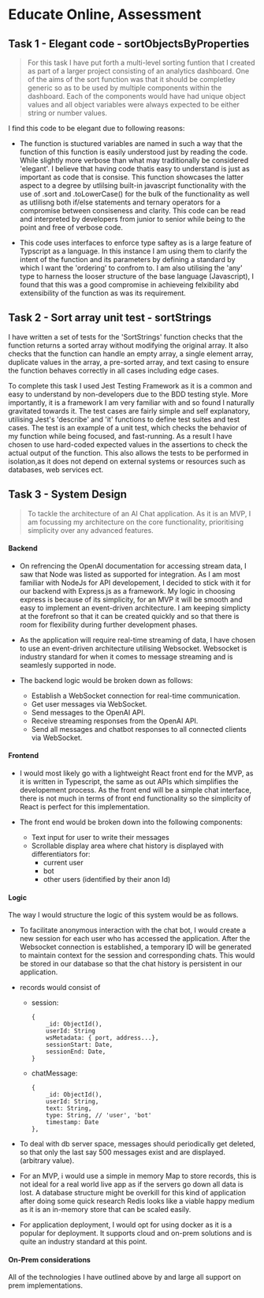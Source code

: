# Educate Online, Assessment


## Task 1 - Elegant code - sortObjectsByProperties

> For this task I have put forth a multi-level sorting funtion that I created as  part of a larger project consisting of an analytics dashboard. One of the aims of the sort function was that it should be completley generic so as to be used by multiple components within the dashboard. Each of the components would have had unique object values and all object variables were always expected to be either string or number values.

I find this code to be elegant due to following reasons:

* The function is stuctured variables are named in such a way that the function of this function is easily understood just by reading the code. While slightly more verbose than what may traditionally be considered 'elegant'. I believe that having code thatis easy to understand is just as important as code that is consise. This function showcases the latter aspect to a degree by utlilsing built-in javascript functionality with the use of .sort and .toLowerCase() for the bulk of the functionality as well as utlilisng both if/else statements and ternary operators for a compromise between consiseness and clarity. This code can be read and interpreted by developers from junior to senior while being to the point and free of verbose code.

* This code uses interfaces to enforce type saftey as is a large feature of Typscript as a language. In this instance I am using them to clarify the intent of the function and its parameters by defining a standard by which I want the 'ordering' to confrom to. I am also utilising the 'any' type to harness the looser structure of the base language (Javascript), I found that this was a good compromise in achieveing felxibility abd extensibility of the function as was its requirement.

 

## Task 2 - Sort array unit test - sortStrings

I have written a set of tests for the 'SortStrings' function checks that the function returns a sorted array without modifying the original array. It also checks that the function can handle an empty array, a single element array, duplicate values in the array, a pre-sorted array, and text casing to ensure the function behaves correctly in all cases including edge cases.

To complete this task I used Jest Testing Framework as it is a common and easy to understand by non-developers due to the BDD testing style. More importantly, it is a framework I am very familiar with and so found I naturally gravitated towards it. The test cases are fairly simple and self explanatory, utilising Jest's 'describe' and 'it' functions to define test suites and test cases.
The test is an example of a unit test, which checks the behavior of my function while being focused, and fast-running. As a result I have chosen to use hard-coded expected values in the assertions to check the actual output of the function. This also allows the tests to be performed in isolation,as it does not depend on external systems or resources such as databases, web services ect.


## Task 3 - System Design

> To tackle the architecture of an AI Chat application. As it is an MVP, I am focussing my architecture on the core functionality, prioritising simplicity over any advanced features.

#### Backend
* On refrencing the OpenAI documentation for accessing stream data, I saw that Node was listed as supported for integration. As I am most familiar with NodeJs for API developement, I decided to stick with it for our backend with Express.js as a framework. My logic in choosing express is because of its simplicity, for an MVP it will be smooth and easy to implement an event-driven architecture. I am keeping simplicty at the forefront so that it can be created quickly and so that there is room for flexibility during further development phases.

* As the application will require real-time streaming of data, I have chosen to use an event-driven architecture utilising Websocket. Websocket is industry standard for when it comes to message streaming and is seamlesly supported in node.

* The backend logic would be broken down as follows:
    * Establish a WebSocket connection for real-time communication.
    * Get user messages via WebSocket.
    * Send messages to the OpenAI API.
    * Receive streaming responses from the OpenAI API.
    * Send all messages and chatbot responses to all connected clients via WebSocket.

#### Frontend
* I would most likely go with a lightweight React front end for the MVP, as it is written in Typescript, the same as out APIs which simplifies the developement process. As the front end will be a simple chat interface, there is not much in terms of front end functionality so the simplicity of React is perfect for this implementation.

* The front end would be broken down into the following components:
    * Text input for user to write their messages
    * Scrollable display area where chat history is displayed with differentiators for:
        * current user
        * bot
        * other users (identified by their anon Id)

#### Logic
The way I would structure the logic of this system would be as follows. 
* To facilitate anonymous interaction with the chat bot, I would create a new session for each user who has accessed the application. After the Websocket connection is established, a temporary ID will be generated to maintain context for the session and corresponding chats. This would be stored in our database so that the chat history is persistent in our application.
* records would consist of 
    * session: 
        ````
        {
            _id: ObjectId(),
            userId: String
            wsMetadata: { port, address...},
            sessionStart: Date,
            sessionEnd: Date,
        }
        ````
    * chatMessage:
        ````
        {
            _id: ObjectId(),
            userId: String,
            text: String, 
            type: String, // 'user', 'bot'
            timestamp: Date
        },
        ````
* To deal with db server space, messages should periodically get deleted, so that only the last say 500 messages exist and are displayed. (arbitrary value).
* For an MVP, i would use a simple in memory Map to store records, this is not ideal for a real world live app as if the servers go down all data is lost. A database structure might be overkill for this kind of application after doing some quick research Redis looks like a viable happy medium as it is an in-memory store that can be scaled easily.

* For application deployment, I would opt for using docker as it is a popular for deployment. It supports cloud and on-prem solutions and is quite an industry standard at this point.


#### On-Prem considerations

All of the technologies I have outlined above by and large all support on prem implementations.


